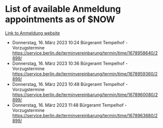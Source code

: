# List of available Anmeldung appointments as of $NOW
[Link to Anmeldung website](https://service.berlin.de/terminvereinbarung/termin/tag.php?termin=1&anliegen[]=120686&dienstleisterlist=122210,122217,327316,122219,327312,122227,327314,122231,327346,122243,327348,122254,122252,329742,122260,329745,122262,329748,122271,327278,122273,327274,122277,327276,330436,122280,327294,122282,327290,122284,327292,122291,327270,122285,327266,122286,327264,122296,327268,150230,329760,122297,327286,122294,327284,122312,329763,122314,329775,122304,327330,122311,327334,122309,327332,317869,122281,327352,122279,329772,122283,122276,327324,122274,327326,122267,329766,122246,327318,122251,327320,122257,327322,122208,327298,122226,327300&herkunft=http%3A%2F%2Fservice.berlin.de%2Fdienstleistung%2F120686%2F)
- Donnerstag, 16. März 2023 10:24 Bürgeramt Tempelhof - Vorzugstermine https://service.berlin.de/terminvereinbarung/termin/time/1678958640/2899/
- Donnerstag, 16. März 2023 10:36 Bürgeramt Tempelhof - Vorzugstermine https://service.berlin.de/terminvereinbarung/termin/time/1678959360/2899/
- Donnerstag, 16. März 2023 10:48 Bürgeramt Tempelhof - Vorzugstermine https://service.berlin.de/terminvereinbarung/termin/time/1678960080/2899/
- Donnerstag, 16. März 2023 11:48 Bürgeramt Tempelhof - Vorzugstermine https://service.berlin.de/terminvereinbarung/termin/time/1678963680/2899/
